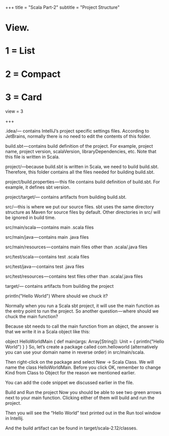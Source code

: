 +++
title = "Scala Part-2"
subtitle = "Project Structure"


# View.
#   1 = List
#   2 = Compact
#   3 = Card
view = 3

+++

.idea/— contains IntelliJ’s project specific settings files. According to JetBrains, normally there is no need to edit the contents of this folder.

build.sbt — contains build definition of the project. For example, project name, project version, scalaVersion, libraryDependencies, etc. Note that this file is written in Scala.

project/—because build.sbt is written in Scala, we need to build build.sbt. Therefore, this folder contains all the files needed for building build.sbt.

project/build.properties — this file contains build definition of build.sbt. For example, it defines sbt version.

project/target/— contains artifacts from building build.sbt.

src/—this is where we put our source files. sbt uses the same directory structure as Maven for source files by default. Other directories in src/ will be ignored in build time.

src/main/scala — contains main .scala files

src/main/java — contains main .java files

src/main/resources — contains main files other than .scala/.java files

src/test/scala — contains test .scala files

src/test/java — contains test .java files

src/test/resources — contains test files other than .scala/.java files

target/— contains artifacts from building the project

println("Hello World")
Where should we chuck it?

Normally when you run a Scala sbt project, it will use the main function as the entry point to run the project. So another question — where should we chuck the main function?

Because sbt needs to call the main function from an object, the answer is that we write it in a Scala object like this:

object HelloWorldMain {
def main(args: Array[String]): Unit = {
println("Hello World")
}
}
So, let’s create a package called com.helloworld (alternatively you can use your domain name in reverse order) in src/main/scala.

Then right-click on the package and select New -> Scala Class. We will name the class HelloWorldMain. Before you click OK, remember to change Kind from Class to Object for the reason we mentioned earlier.

You can add the code snippet we discussed earlier in the file.

Build and Run the project
Now you should be able to see two green arrows next to your main function. Clicking either of them will build and run the project.

Then you will see the “Hello World” text printed out in the Run tool window in Intellij.

And the build artifact can be found in target/scala-2.12/classes.
